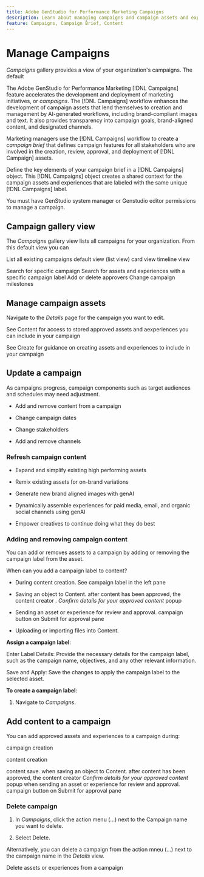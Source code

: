 ```yaml
---
title: Adobe GenStudio for Performance Marketing Campaigns
description: Learn about managing campaigns and campaign assets and experiences
feature: Campaigns, Campaign Brief, Content
---
```

# Manage Campaigns

_Campaigns_ gallery provides a view of your organization's campaigns. The default 

The Adobe GenStudio for Performance Marketing [!DNL Campaigns] feature accelerates the development and deployment of marketing initiatives, or _campaigns_. The [!DNL Campaigns] workflow enhances the development of campaign assets that lend themselves to creation and management by AI-generated workflows, including brand-compliant images and text. It also provides transparency into campaign goals, brand-aligned content, and designated channels.

Marketing managers use the [!DNL Campaigns] workflow to create a _campaign brief_ that defines campaign features for all stakeholders who are involved in the creation, review, approval, and deployment of [!DNL Campaign] assets.

Define the key elements of your campaign brief in a [!DNL Campaigns] object. This [!DNL Campaigns] object creates a shared context for the campaign assets and experiences that are labeled with the same unique [!DNL Campaigns] label.

You must have GenStudio system manager or Genstudio editor permissions to manage a campaign.

## Campaign gallery view

The _Campaigns_ gallery view lists all campaigns for your organization. From this default view you can 

List all existing campaigns
  default view (list view)
  card view
  timeline view

Search for specific campaign
Search for assets and experiences with a specific campaign label
Add or delete approvers
Change campaign milestones

## Manage campaign assets

Navigate to the _Details_ page for the campaign you want to edit. 

See Content for access to stored approved assets and aexperiences you can include in your campaign

See Create for guidance on creating assets and experiences to include in your campaign

## Update a campaign 

As campaigns progress, campaign components such as target audiences and schedules may need adjustment. 

* Add and remove content from a campaign

* Change campaign dates

* Change stakeholders

* Add and remove channels

### Refresh campaign content

* Expand and simplify existing high performing assets

* Remix existing assets for on-brand variations

* Generate new brand aligned images with genAI

* Dynamically assemble experiences for paid media, email, and organic social channels using genAI

* Empower creatives to continue doing what they do best

### Adding and removing campaign content

You can add or removes assets to a campaign by adding or removing the campaign label from the asset. 

When can you add a campaign label to content? 

* During content creation. See campaign label in the left pane

* Saving an object to Content. after content has been approved, the content creator . _Confirm details for your approved content_ popup 

* Sending an asset or experience for review and approval. campaign button on Submit for approval pane

* Uploading or importing files into Content.

**Assign a campaign label**:

Enter Label Details: Provide the necessary details for the campaign label, such as the campaign name, objectives, and any other relevant information.

Save and Apply: Save the changes to apply the campaign label to the selected asset.

**To create a campaign label**:

1. Navigate to _Campaigns_.

## Add content to a campaign

You can add approved assets and experiences to a campaign during:

campaign creation

content creation

content save. when saving an object to Content. after content has been approved, the content creator  _Confirm details for your approved content_ popup 
when sending an asset or experience for review and approval. campaign button on Submit for approval pane

### Delete campaign

1. In _Campaigns_, click the action menu (...) next to the Campaign name you want to delete. 

1. Select Delete.

Alternatively, you can delete a campaign from the action mneu (...) next to the campaign name in the _Details_ view.

Delete assets or experiences from a campaign
